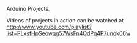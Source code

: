 Arduino Projects.

Videos of projects in action can be watched at
http://www.youtube.com/playlist?list=PLxsfHpSeowqg57WsFn4QdPq4P7unqk06w

